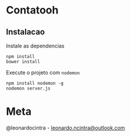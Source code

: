 # Contatooh

## Instalacao

Instale as dependencias

```
npm install
bower install
```

Execute o projeto com `nodemon`
```
npm install nodemon -g
nodemon server.js
```



# Meta
@leonardocintra - leonardo.ncintra@outlook.com
